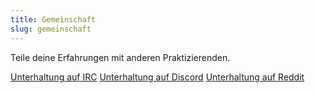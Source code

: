 ```yaml
---
title: Gemeinschaft
slug: gemeinschaft
---
```

Teile deine Erfahrungen mit anderen Praktizierenden.

<a href="http://kiwiirc.com/client/irc.libera.chat/##meditation" class="btn btn-primary external-link no-image" target="_blank" rel="nofollow">Unterhaltung auf IRC</a>
[Unterhaltung auf Discord](https://discord.gg/Tyqd22a?classes=btn,btn-primary)
[Unterhaltung auf Reddit](https://www.reddit.com/r/OpenBuddhaDharma/?classes=btn,btn-primary)
